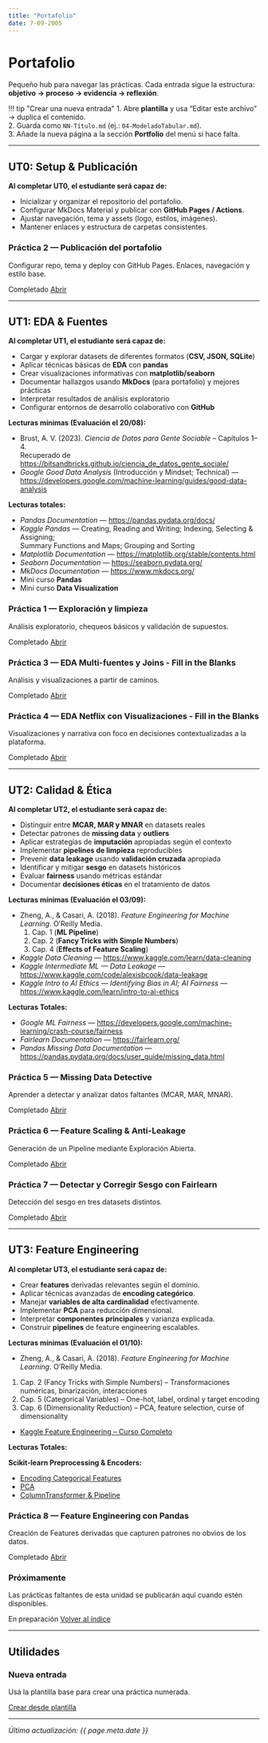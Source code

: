 ```yaml
---
title: "Portafolio"
date: 7-09-2005
---
```


# Portafolio


Pequeño hub para navegar las prácticas. Cada entrada sigue la estructura:
**objetivo → proceso → evidencia → reflexión**.

!!! tip "Crear una nueva entrada"
    1. Abre **plantilla** y usa “Editar este archivo” → duplica el contenido.  
    2. Guarda como `NN-Título.md` (ej.: `04-ModeladoTabular.md`).  
    3. Añade la nueva página a la sección **Portfolio** del menú si hace falta.

---


## UT0: Setup & Publicación

**Al completar UT0, el estudiante será capaz de:**

- Inicializar y organizar el repositorio del portafolio.
- Configurar MkDocs Material y publicar con **GitHub Pages / Actions**.
- Ajustar navegación, tema y assets (logo, estilos, imágenes).
- Mantener enlaces y estructura de carpetas consistentes.

<div class="cards-grid shortcuts portfolio-list">

  <div class="card">
    <h3>Práctica 2 — Publicación del portafolio</h3>
    <p>Configurar repo, tema y deploy con GitHub Pages. Enlaces, navegación y estilo base.</p>
    <p class="actions">
      <span class="pill">Completado</span>
      <a class="md-button md-button--primary" href="Práctica2/">Abrir</a>
    </p>
  </div>

</div>

---

## UT1: EDA & Fuentes

**Al completar UT1, el estudiante será capaz de:**

- Cargar y explorar datasets de diferentes formatos (**CSV, JSON, SQLite**)
- Aplicar técnicas básicas de **EDA** con **pandas**
- Crear visualizaciones informativas con **matplotlib/seaborn**
- Documentar hallazgos usando **MkDocs** (para portafolio) y mejores prácticas
- Interpretar resultados de análisis exploratorio
- Configurar entornos de desarrollo colaborativo con **GitHub**

**Lecturas mínimas (Evaluación el 20/08):**

- Brust, A. V. (2023). *Ciencia de Datos para Gente Sociable* – Capítulos 1–4.  
  Recuperado de <https://bitsandbricks.github.io/ciencia_de_datos_gente_sociale/>
- *Google Good Data Analysis* (Introducción y Mindset; Technical) —  
  <https://developers.google.com/machine-learning/guides/good-data-analysis>

**Lecturas totales:**

- *Pandas Documentation* — <https://pandas.pydata.org/docs/>
- *Kaggle Pandas* — Creating, Reading and Writing; Indexing, Selecting & Assigning;  
  Summary Functions and Maps; Grouping and Sorting
- *Matplotlib Documentation* — <https://matplotlib.org/stable/contents.html>
- *Seaborn Documentation* — <https://seaborn.pydata.org/>
- *MkDocs Documentation* — <https://www.mkdocs.org/>
- Mini curso **Pandas**
- Mini curso **Data Visualization**

<div class="cards-grid shortcuts portfolio-list">

  <div class="card">
    <h3>Práctica 1 — Exploración y limpieza</h3>
    <p>Análisis exploratorio, chequeos básicos y validación de supuestos.</p>
    <p class="actions">
      <span class="pill">Completado</span>
      <a class="md-button md-button--primary" href="Práctica1/">Abrir</a>
    </p>
  </div>

  <div class="card">
    <h3>Práctica 3 — EDA Multi-fuentes y Joins - Fill in the Blanks</h3>
    <p>Análisis y visualizaciones a partir de caminos.</p>
    <p class="actions">
      <span class="pill">Completado</span>
      <a class="md-button md-button--primary" href="Práctica3/">Abrir</a>
    </p>
  </div>

  <div class="card">
    <h3>Práctica 4 — EDA Netflix con Visualizaciones - Fill in the Blanks</h3>
    <p>Visualizaciones y narrativa con foco en decisiones contextualizadas a la plataforma.</p>
    <p class="actions">
      <span class="pill">Completado</span>
      <a class="md-button md-button--primary" href="Práctica4/">Abrir</a>
    </p>
  </div>

</div>

---

## UT2: Calidad & Ética

**Al completar UT2, el estudiante será capaz de:**

- Distinguir entre **MCAR, MAR y MNAR** en datasets reales
- Detectar patrones de **missing data** y **outliers**
- Aplicar estrategias de **imputación** apropiadas según el contexto
- Implementar **pipelines de limpieza** reproducibles
- Prevenir **data leakage** usando **validación cruzada** apropiada
- Identificar y mitigar **sesgo** en datasets históricos
- Evaluar **fairness** usando métricas estándar
- Documentar **decisiones éticas** en el tratamiento de datos

**Lecturas mínimas (Evaluación el 03/09):**

- Zheng, A., & Casari, A. (2018). *Feature Engineering for Machine Learning*. O’Reilly Media.  
  1. Cap. 1 (**ML Pipeline**)  
  2. Cap. 2 (**Fancy Tricks with Simple Numbers**)  
  3. Cap. 4 (**Effects of Feature Scaling**)
- *Kaggle Data Cleaning* — <https://www.kaggle.com/learn/data-cleaning>
- *Kaggle Intermediate ML — Data Leakage* — <https://www.kaggle.com/code/alexisbcook/data-leakage>
- *Kaggle Intro to AI Ethics — Identifying Bias in AI; AI Fairness* —  
  <https://www.kaggle.com/learn/intro-to-ai-ethics>

**Lecturas Totales:**

- *Google ML Fairness* — <https://developers.google.com/machine-learning/crash-course/fairness>
- *Fairlearn Documentation* — <https://fairlearn.org/>
- *Pandas Missing Data Documentation* —  
  <https://pandas.pydata.org/docs/user_guide/missing_data.html>


<div class="cards-grid shortcuts portfolio-list">

  <div class="card">
    <h3>Práctica 5 — Missing Data Detective </h3>
    <p>Aprender a detectar y analizar datos faltantes (MCAR, MAR, MNAR).</p>
    <p class="actions">
      <span class="pill">Completado</span>
      <a class="md-button md-button--primary" href="Práctica5/">Abrir</a>
    </p>
  </div>

  <div class="card">
    <h3>Práctica 6 — Feature Scaling & Anti-Leakage </h3>
    <p> Generación de un Pipeline mediante Exploración Abierta.</p>
    <p class="actions">
      <span class="pill">Completado</span>
      <a class="md-button md-button--primary" href="Práctica6/">Abrir</a>
    </p>
  </div>

  <div class="card">
    <h3>Práctica 7 — Detectar y Corregir Sesgo con Fairlearn </h3>
    <p> Detección del sesgo en tres datasets distintos.</p>
    <p class="actions">
      <span class="pill">Completado</span>
      <a class="md-button md-button--primary" href="Práctica7/">Abrir</a>
    </p>
  </div>

</div>

---

## UT3: Feature Engineering

**Al completar UT3, el estudiante será capaz de:**

- Crear **features** derivadas relevantes según el dominio.
- Aplicar técnicas avanzadas de **encoding categórico**.  
- Manejar **variables de alta cardinalidad** efectivamente. 
- Implementar **PCA** para reducción dimensional.  
- Interpretar **componentes principales** y varianza explicada.  
- Construir **pipelines** de feature engineering escalables. 

**Lecturas mínimas (Evaluación el 01/10):**

- Zheng, A., & Casari, A. (2018). *Feature Engineering for Machine Learning*. O’Reilly Media.  
1. Cap. 2 (Fancy Tricks with Simple Numbers) – Transformaciones numéricas, binarización, interacciones  
2. Cap. 5 (Categorical Variables) – One-hot, label, ordinal y target encoding  
3. Cap. 6 (Dimensionality Reduction) – PCA, feature selection, curse of dimensionality 
- [Kaggle Feature Engineering – Curso Completo](https://www.kaggle.com/learn/feature-engineering)

**Lecturas Totales:**

**Scikit-learn Preprocessing & Encoders:**
- [Encoding Categorical Features](https://scikit-learn.org/stable/modules/preprocessing.html#encoding-categorical-features)  
- [PCA](https://scikit-learn.org/stable/modules/decomposition.html#pca)  
- [ColumnTransformer & Pipeline](https://scikit-learn.org/stable/modules/compose.html) 


<div class="cards-grid shortcuts portfolio-list">

  <div class="card">
    <h3>Práctica 8 — Feature Engineering con Pandas </h3>
    <p> Creación de Features derivadas que capturen patrones no obvios de los datos.</p>
    <p class="actions">
      <span class="pill">Completado</span>
      <a class="md-button md-button--primary" href="Práctica8/">Abrir</a>
    </p>
  </div>

  <div class="card">
    <h3>Próximamente</h3>
    <p>Las prácticas faltantes de esta unidad se publicarán aquí cuando estén disponibles.</p>
    <p class="actions">
      <span class="pill">En preparación</span>
      <a class="md-button" href="../">Volver al índice</a>
    </p>
  </div>

</div>

---

## Utilidades

<div class="cards-grid shortcuts portfolio-list">

  <div class="card">
    <h3>Nueva entrada</h3>
    <p>Usá la plantilla base para crear una práctica numerada.</p>
    <p class="actions">
      <a class="md-button" href="plantilla/">Crear desde plantilla</a>
    </p>
  </div>

</div>

---

_Última actualización: {{ page.meta.date }}_


